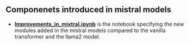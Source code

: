## Componenets introduced in mistral models


- **[Improvements_in_mixtral.ipynb](Improvements_in_mixtral.ipynb)** is the notebook specifying the new modules added in the mistral models compared to the vanilla transformer and the llama2 model.

